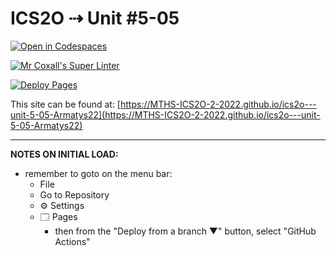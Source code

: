 # ICS2O ⇢ Unit #5-05

[![Open in Codespaces](https://classroom.github.com/assets/launch-codespace-7f7980b617ed060a017424585567c406b6ee15c891e84e1186181d67ecf80aa0.svg)](https://classroom.github.com/open-in-codespaces?assignment_repo_id=11100684)

[![Mr Coxall's Super Linter](https://github.com/MTHS-ICS2O-2-2022/ics2o---unit-5-05-Armatys22/workflows/Mr%20Coxall's%20Super%20Linter/badge.svg)](https://github.com/MTHS-ICS2O-2-2022/ics2o---unit-5-05-Armatys22/actions)

[![Deploy Pages](https://github.com/MTHS-ICS2O-2-2022/ics2o---unit-5-05-Armatys22/workflows/Deploy%20Pages/badge.svg)](https://github.com/MTHS-ICS2O-2-2022/ics2o---unit-5-05-Armatys22/actions)

This site can be found at: [https://MTHS-ICS2O-2-2022.github.io/ics2o---unit-5-05-Armatys22](https://MTHS-ICS2O-2-2022.github.io/ics2o---unit-5-05-Armatys22)

---

**NOTES ON INITIAL LOAD:**
- remember to goto on the menu bar:
  - File
  - Go to Repository
  - ⚙ Settings
  - 🗔 Pages
    - then from the "Deploy from a branch ▼" button, select "GitHub Actions"
